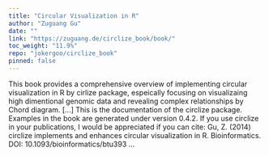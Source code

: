 ```yaml
---
title: "Circular Visualization in R"
author: "Zuguang Gu"
date: ""
link: "https://zuguang.de/circlize_book/book/"
toc_weight: "11.9%"
repo: "jokergoo/circlize_book"
pinned: false
---
```


This book provides a comprehensive overview of implementing circular visualization in R by cirlize package, espeically focusing on visualizaing high dimentional genomic data and revealing complex relationships by Chord diagram. [...] This is the documentation of the circlize package. Examples in the book are generated under version 0.4.2. If you use circlize in your publications, I would be appreciated if you can cite: Gu, Z. (2014) circlize implements and enhances circular visualization in R. Bioinformatics. DOI: 10.1093/bioinformatics/btu393  ...
